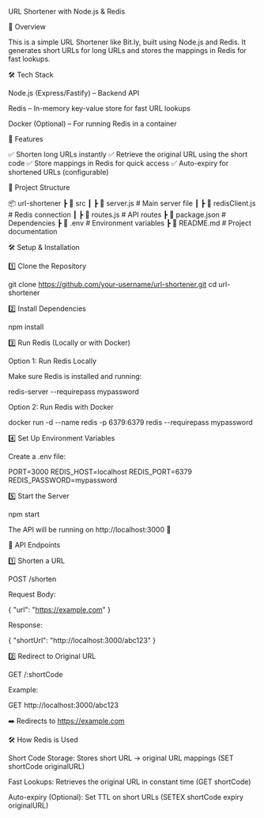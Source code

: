 URL Shortener with Node.js & Redis

📌 Overview

This is a simple URL Shortener like Bit.ly, built using Node.js and Redis. It generates short URLs for long URLs and stores the mappings in Redis for fast lookups.

🛠️ Tech Stack

Node.js (Express/Fastify) – Backend API

Redis – In-memory key-value store for fast URL lookups

Docker (Optional) – For running Redis in a container

🚀 Features

✅ Shorten long URLs instantly
✅ Retrieve the original URL using the short code
✅ Store mappings in Redis for quick access
✅ Auto-expiry for shortened URLs (configurable)

📂 Project Structure

📦 url-shortener
 ┣ 📂 src
 ┃ ┣ 📜 server.js          # Main server file
 ┃ ┣ 📜 redisClient.js     # Redis connection
 ┃ ┣ 📜 routes.js          # API routes
 ┣ 📜 package.json         # Dependencies
 ┣ 📜 .env                 # Environment variables
 ┣ 📜 README.md            # Project documentation

🛠 Setup & Installation

1️⃣ Clone the Repository

git clone https://github.com/your-username/url-shortener.git
cd url-shortener

2️⃣ Install Dependencies

npm install

3️⃣ Run Redis (Locally or with Docker)

Option 1: Run Redis Locally

Make sure Redis is installed and running:

redis-server --requirepass mypassword

Option 2: Run Redis with Docker

docker run -d --name redis -p 6379:6379 redis --requirepass mypassword

4️⃣ Set Up Environment Variables

Create a .env file:

PORT=3000
REDIS_HOST=localhost
REDIS_PORT=6379
REDIS_PASSWORD=mypassword

5️⃣ Start the Server

npm start

The API will be running on http://localhost:3000 🎉

🔗 API Endpoints

1️⃣ Shorten a URL

POST /shorten

Request Body:

{
  "url": "https://example.com"
}

Response:

{
  "shortUrl": "http://localhost:3000/abc123"
}

2️⃣ Redirect to Original URL

GET /:shortCode

Example:

GET http://localhost:3000/abc123

➡️ Redirects to https://example.com

🛠 How Redis is Used

Short Code Storage: Stores short URL → original URL mappings (SET shortCode originalURL)

Fast Lookups: Retrieves the original URL in constant time (GET shortCode)

Auto-expiry (Optional): Set TTL on short URLs (SETEX shortCode expiry originalURL)